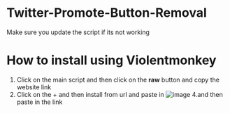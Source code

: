 # Twitter-Promote-Button-Removal
Make sure you update the script if its not working
# How to install using Violentmonkey
1. Click on the main script and then click on the **raw** button and copy the website link
2. Click on the + and then install from url and paste in
![image](https://user-images.githubusercontent.com/121650332/219095394-bd0c5c07-f153-4c8c-9fb2-76b79c981080.png)
4.and then paste in the link
